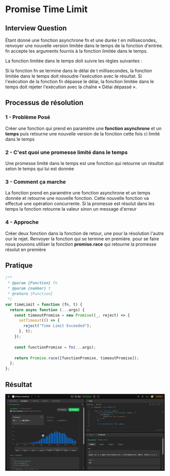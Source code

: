 # Promise Time Limit

## Interview Question

Étant donné une fonction asynchrone fn et une durée t en millisecondes, renvoyer une nouvelle version limitée dans le temps de la fonction d'entrée. fn accepte les arguments fournis à la fonction limitée dans le temps.

La fonction limitée dans le temps doit suivre les règles suivantes :

Si la fonction fn se termine dans le délai de t millisecondes, la fonction limitée dans le temps doit résoudre l'exécution avec le résultat.
Si l'exécution de la fonction fn dépasse le délai, la fonction limitée dans le temps doit rejeter l'exécution avec la chaîne « Délai dépassé ».

## Processus de résolution

### 1 - Problème Posé

Créer une fonction qui prend en paramètre une **fonction asynchrone** et un **temps** puis retourne une nouvelle version de la fonction cette fois ci limité dans le temps

### 2 - C'est quoi une promesse limité dans le temps

Une promesse limité dans le temps est une fonction qui retourne un résultat selon le temps qui lui est donnée

### 3 - Comment ça marche

La fonction prend en paramètre une fonction asynchrone et un temps donnée et retourne une nouvelle fonction. Cette nouvelle fonction va effectué une opération concurrente. Si la promesse est résolut dans les temps la fonction retourne la valeur sinon un message d'erreur

### 4 - Approche

Créer deux fonction dans la fonction de retour, une pour la résolution l'autre our le rejet. Renvoyer la fonction qui se termine en première. pour se faire nous pouvons utiliser la fonction **promise.race** qui retourne la promesse résolut en première

## Pratique

```js
/**
 * @param {Function} fn
 * @param {number} t
 * @return {Function}
 */
var timeLimit = function (fn, t) {
  return async function (...args) {
    const timeoutPromise = new Promise((_, reject) => {
      setTimeout(() => {
        reject("Time Limit Exceeded");
      }, t);
    });

    const functionPromise = fn(...args);

    return Promise.race([functionPromise, timeoutPromise]);
  };
};
```

## Résultat

![Résultat capture](./promise-timelimit-screenshot.png)
